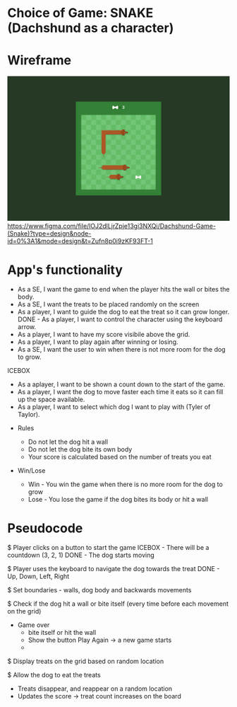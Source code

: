 # Choice of Game: SNAKE (Dachshund as a character)

# Wireframe
![](./images/main.png)
https://www.figma.com/file/lOJ2dlLjrZpje13gi3NXQi/Dachshund-Game-(Snake)?type=design&node-id=0%3A1&mode=design&t=Zufn8p0i9zKF93FT-1

# App's functionality

- As a SE, I want the game to end when the player hits the wall or bites the body.
- As a SE, I want the treats to be placed randomly on the screen
- As a player, I want to guide the dog to eat the treat so it can grow longer.
DONE - As a player, I want to control the character using the keyboard arrow. 
- As a player, I want to have my score visibile above the grid.
- As a player, I want to play again after winning or losing.
- As a SE, I want the user to win when there is not more room for the dog to grow.

ICEBOX
- As a aplayer, I want to be shown a count down to the start of the game.
- As a player, I want the dog to move faster each time it eats so it can fill up the space available.
- As a player, I want to select which dog I want to play with (Tyler of Taylor).

* Rules
  * Do not let the dog hit a wall
  * Do not let the dog bite its own body
  * Your score is calculated based on the number of treats you eat

* Win/Lose
  * Win - You win the game when there is no more room for the dog to grow
  * Lose - You lose the game if the dog bites its body or hit a wall


# Pseudocode 

$ Player clicks on a button to start the game 
  ICEBOX - There will be a countdown (3, 2, 1)
  DONE - The dog starts moving

$ Player uses the keyboard to navigate the dog towards the treat
  DONE - Up, Down, Left, Right
  
$ Set boundaries - walls, dog body and backwards movements

$ Check if the dog hit a wall or bite itself (every time before each movement on the grid)
  - Game over 
      * bite itself or hit the wall
      * Show the button Play Again -> a new game starts
      * 
$ Display treats on the grid based on random location
  
$ Allow the dog to eat the treats
  - Treats disappear, and reappear on a random location
  - Updates the score -> treat count increases on the board
  
  
  